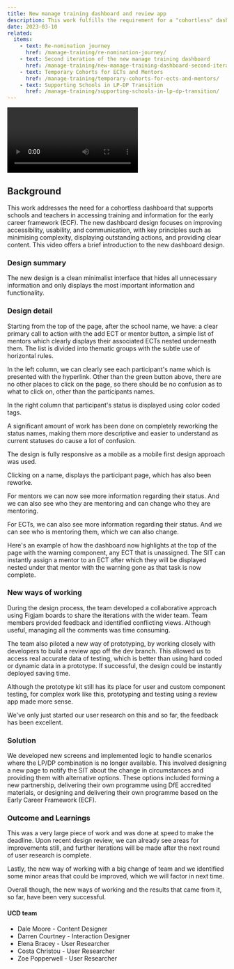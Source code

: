 ```yaml
---
title: New manage training dashboard and review app
description: This work fulfills the requirement for a "cohortless" dashboard to aid schools and teachers in accessing ECF training and information. The new design emphasises accessibility, usability, and communication, adhering to principles such as simplicity, highlighting key actions, and providing clear content.
date: 2023-03-10
related:
  items:
    - text: Re-nomination journey
      href: /manage-training/re-nomination-journey/
    - text: Second iteration of the new manage training dashboard
      href: /manage-training/new-manage-training-dashboard-second-iteration/
    - text: Temporary Cohorts for ECTs and Mentors
      href: /manage-training/temporary-cohorts-for-ects-and-mentors/
    - text: Supporting Schools in LP-DP Transition
      href: /manage-training/supporting-schools-in-lp-dp-transition/
---
```


<video src="https://user-images.githubusercontent.com/128088/241957485-8c45f7c2-9aad-49e1-96c3-f1b235c75680.mp4" controls>
</video>

## Background
This work addresses the need for a cohortless dashboard that supports schools and teachers in accessing training and information for the early career framework (ECF). The new dashboard design focuses on improving accessibility, usability, and communication, with key principles such as minimising complexity, displaying outstanding actions, and providing clear content. This video offers a brief introduction to the new dashboard design.

### Design summary

The new design is a clean minimalist interface that hides all unnecessary information and only displays the most important information and functionality.

### Design detail
Starting from the top of the page, after the school name, we have: a clear primary call to action with the add ECT or mentor button, a simple list of mentors which clearly displays their associated ECTs nested underneath them. The list is divided into thematic groups with the subtle use of horizontal rules.

In the left column, we can clearly see each participant's name which is presented with the hyperlink. Other than the green button above, there are no other places to click on the page, so  there should be no confusion as to what to click on, other than the participants names.

In the right column that participant's status is displayed using color coded tags.

A significant amount of work has been done on completely reworking the status names, making them more descriptive and easier to understand as current statuses do cause a lot of confusion. 

The design is fully responsive as a mobile as a mobile first design approach was used.

Clicking on a name, displays the participant page, which has also been reworke.

For mentors we can now see more information regarding their status. And we can also see who they are mentoring and can change who they are mentoring.

For ECTs, we can also see more information regarding their status. And we can see who is mentoring them, which we can also change.

Here's an example of how the dashboard now highlights at the top of the page with the warning component, any ECT that is unassigned. The SIT can instantly assign a mentor to an ECT after which they will be displayed nested under that mentor with the warning gone as that task is now complete. 


### New ways of working
During the design process, the team developed a collaborative approach using Figjam boards to share the iterations with the wider team. Team members provided feedback and identified conflicting views. Although useful, managing all the comments was time consuming.

The team also piloted a new way of prototyping, by working closely with developers to build a review app off the dev branch. This allowed us to access real accurate data of testing, which is better than using hard coded or dynamic data in a prototype. If successful, the design could be instantly deployed saving time.

Although the prototype kit still has its place for user and custom component testing, for complex work like this, prototyping and testing using a review app made more sense. 

We've only just started our user research on this and so far, the feedback has been excellent.


### Solution
We developed new screens and implemented logic to handle scenarios where the LP/DP combination is no longer available. This involved designing a new page to notify the SIT about the change in circumstances and providing them with alternative options. These options included forming a new partnership, delivering their own programme using DfE accredited materials, or designing and delivering their own programme based on the Early Career Framework (ECF).


### Outcome and Learnings
This was a very large piece of work and was done at speed to make the deadline. Upon recent design review, we can already see areas for improvements still, and further iterations will be made after the next round of user research is complete. 

Lastly, the new way of working with a big change of team and we identified some minor areas that could be improved, which we will factor in next time.

Overall though, the new ways of working and the results that came from it, so far, have been very successful.

#### UCD team

- Dale Moore - Content Designer
- Darren Courtney - Interaction Designer
- Elena Bracey - User Researcher
- Costa Christou - User Researcher
- Zoe Popperwell - User Researcher


